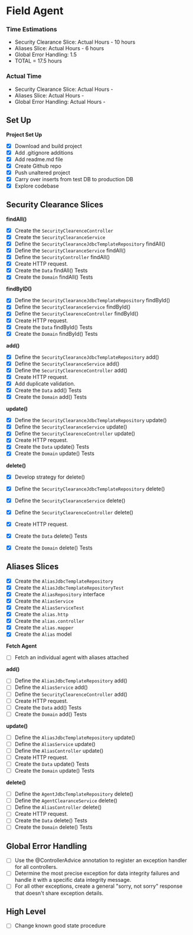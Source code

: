 
# Field Agent


### Time Estimations
* Security Clearance Slice: Actual Hours - 10 hours
* Aliases Slice: Actual Hours - 6 hours
* Global Error Handling: 1.5
* TOTAL = 17.5 hours

### Actual Time
* Security Clearance Slice: Actual Hours - 
* Aliases Slice: Actual Hours -
* Global Error Handling: Actual Hours -


## Set Up

**Project Set Up**

* [x] Download and build project
* [x] Add .gitignore additions
* [x] Add readme.md file
* [x] Create Github repo
* [x] Push unaltered project
* [x] Carry over inserts from test DB to production DB
* [x] Explore codebase

## Security Clearance Slices
**findAll()**
* [x] Create the `SecurityClearenceController`
* [x] Create the `SecurityClearanceService`
* [x] Define the `SecurityClearanceJdbcTemplateRepository` findAll()
* [x] Define the `SecurityClearanceService` findAll()
* [x] Define the `SecurityController` findAll()
* [X] Create HTTP request.
* [x] Create the `Data` findAll() Tests
* [x] Create the `Domain` findAll() Tests

**findByID()**
* [x] Define the `SecurityClearanceJdbcTemplateRepository` findById()
* [x] Define the `SecurityClearanceService` findById()
* [x] Define the `SecurityClearenceController` findById()
* [x] Create HTTP request.
* [x] Create the `Data` findById() Tests
* [x] Create the `Domain` findById() Tests

**add()**
* [x] Define the `SecurityClearanceJdbcTemplateRepository` add()
* [x] Define the `SecurityClearanceService` add()
* [x] Define the `SecurityClearenceController` add()
* [x] Create HTTP request.
* [x] Add duplicate validation.
* [x] Create the `Data` add() Tests
* [x] Create the `Domain` add() Tests

**update()**
* [x] Define the `SecurityClearanceJdbcTemplateRepository` update()
* [x] Define the `SecurityClearanceService` update()
* [x] Define the `SecurityClearenceController` update()
* [x] Create HTTP request.
* [x] Create the `Data` update() Tests
* [x] Create the `Domain` update() Tests

**delete()**
* [x] Develop strategy for delete()
* [x] Define the `SecurityClearanceJdbcTemplateRepository` delete()
* [x] Define the `SecurityClearanceService` delete()
* [x] Define the `SecurityClearenceController` delete()
* [x] Create HTTP request.
* [x] Create the `Data` delete() Tests
* [x] Create the `Domain` delete() Tests


## Aliases Slices
* [x] Create the `AliasJdbcTemplateRepository`
* [x] Create the `AliasJdbcTemplateRepositoryTest`
* [x] Create the `AliasRepository` interface
* [x] Create the `AliasService`
* [x] Create the `AliasServiceTest`
* [x] Create the `alias.http`
* [x] Create the `alias.controller`
* [x] Create the `alias.mapper`
* [x] Create the `Alias` model

**Fetch Agent**
* [ ] Fetch an individual agent with aliases attached

**add()**
* [ ] Define the `AliasJdbcTemplateRepository` add()
* [ ] Define the `AliasService` add()
* [ ] Define the `SecurityClearenceController` add()
* [ ] Create HTTP request.
* [ ] Create the `Data` add() Tests
* [ ] Create the `Domain` add() Tests

**update()**
* [ ] Define the `AliasJdbcTemplateRepository` update()
* [ ] Define the `AliasService` update()
* [ ] Define the `AliasController` update()
* [ ] Create HTTP request.
* [ ] Create the `Data` update() Tests
* [ ] Create the `Domain` update() Tests

**delete()**
* [ ] Define the `AgentJdbcTemplateRepository` delete()
* [ ] Define the `AgentClearanceService` delete()
* [ ] Define the `AliasController` delete()
* [ ] Create HTTP request.
* [ ] Create the `Data` delete() Tests
* [ ] Create the `Domain` delete() Tests

## Global Error Handling
* [ ] Use the @ControllerAdvice annotation to register an exception handler for all controllers.
* [ ] Determine the most precise exception for data integrity failures and handle it with a specific data integrity message.
* [ ] For all other exceptions, create a general "sorry, not sorry" response that doesn't share exception details.

## High Level
* [ ] Change known good state procedure